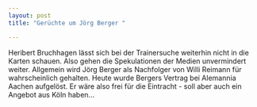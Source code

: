 ```yaml
---
layout: post
title: "Gerüchte um Jörg Berger "

---
```


Heribert Bruchhagen lässt sich bei der Trainersuche weiterhin nicht in die Karten schauen. Also gehen die Spekulationen der Medien unvermindert weiter. Allgemein wird Jörg Berger als Nachfolger von Willi Reimann für wahrscheinlich gehalten. Heute wurde Bergers Vertrag bei Alemannia Aachen aufgelöst. Er wäre also frei für die Eintracht - soll aber auch ein Angebot aus Köln haben...


